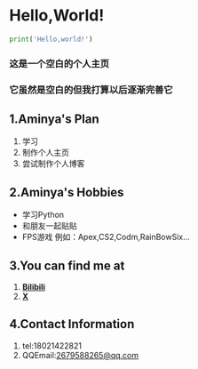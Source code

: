 # **Hello,World!**
```python
print('Hello,world!')
```
### 这是一个空白的个人主页
### 它虽然是空白的但我打算以后逐渐完善它
## **1.Aminya's Plan**
1. 学习
2. 制作个人主页
3. 尝试制作个人博客
## **2.Aminya's Hobbies**
- 学习Python
- 和朋友一起贴贴
- FPS游戏 例如：Apex,CS2,Codm,RainBowSix...
## **3.You can find me at**
1. **[Bilibili](https://space.bilibili.com/1331353550)**
2. **[X](https://x.com/___Aminya___)**
## **4.Contact Information**
1. tel:18021422821
2. QQEmail:2679588265@qq.com
